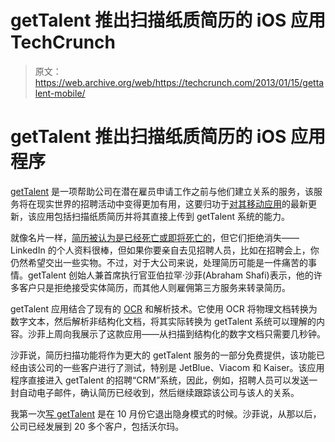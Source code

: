 # getTalent 推出扫描纸质简历的 iOS 应用 TechCrunch

> 原文：<https://web.archive.org/web/https://techcrunch.com/2013/01/15/gettalent-mobile/>

# getTalent 推出扫描纸质简历的 iOS 应用程序

[getTalent](https://web.archive.org/web/20221007031658/http://www.gettalent.com/) 是一项帮助公司在潜在雇员申请工作之前与他们建立关系的服务，该服务将在现实世界的招聘活动中变得更加有用，这要归功于[对其移动应用](https://web.archive.org/web/20221007031658/https://itunes.apple.com/us/app/gettalent/id539379084?mt=8)的最新更新，该应用包括扫描纸质简历并将其直接上传到 getTalent 系统的能力。

就像名片一样，[简历被认为是已经死亡或即将死亡的](https://web.archive.org/web/20221007031658/http://www.google.com/search?client=safari&rls=en&q=the+resume+is+dead&ie=UTF-8&oe=UTF-8)，但它们拒绝消失——LinkedIn 的个人资料很棒，但如果你要亲自去见招聘人员，比如在招聘会上，你仍然希望交出一些实物。不过，对于大公司来说，处理简历可能是一件痛苦的事情。getTalent 创始人兼首席执行官亚伯拉罕·沙菲(Abraham Shafi)表示，他的许多客户只是拒绝接受实体简历，而其他人则雇佣第三方服务来转录简历。

getTalent 应用结合了现有的 [OCR](https://web.archive.org/web/20221007031658/http://en.wikipedia.org/wiki/Optical_character_recognition) 和解析技术。它使用 OCR 将物理文档转换为数字文本，然后解析非结构化文档，将其实际转换为 getTalent 系统可以理解的内容。沙菲上周向我展示了这款应用——从扫描到结构化的数字文档只需要几秒钟。

沙菲说，简历扫描功能将作为更大的 getTalent 服务的一部分免费提供，该功能已经由该公司的一些客户进行了测试，特别是 JetBlue、Viacom 和 Kaiser。该应用程序直接进入 getTalent 的招聘“CRM”系统，因此，例如，招聘人员可以发送一封自动电子邮件，确认简历已经收到，然后继续跟踪该公司与该人的关系。

我第一次[写 getTalent](https://web.archive.org/web/20221007031658/https://beta.techcrunch.com/2012/10/09/gettalent-funding/) 是在 10 月份它退出隐身模式的时候。沙菲说，从那以后，公司已经发展到 20 多个客户，包括沃尔玛。
